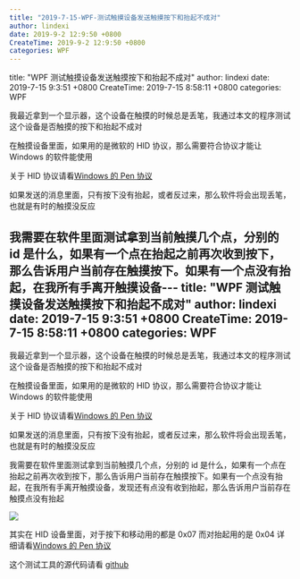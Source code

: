 ```yaml
---
title: "2019-7-15-WPF-测试触摸设备发送触摸按下和抬起不成对"
author: lindexi
date: 2019-9-2 12:9:50 +0800
CreateTime: 2019-9-2 12:9:50 +0800
categories: WPF
---
```


title: "WPF 测试触摸设备发送触摸按下和抬起不成对"
author: lindexi
date: 2019-7-15 9:3:51 +0800
CreateTime: 2019-7-15 8:58:11 +0800
categories: WPF

<!--more-->



我最近拿到一个显示器，这个设备在触摸的时候总是丢笔，我通过本文的程序测试这个设备是否触摸的按下和抬起不成对

<!--more-->


<!-- csdn -->

在触摸设备里面，如果用的是微软的 HID 协议，那么需要符合协议才能让 Windows 的软件能使用

关于 HID 协议请看[Windows 的 Pen 协议](https://blog.lindexi.com/post/windows-%E7%9A%84-pen-%E5%8D%8F%E8%AE%AE )

如果发送的消息里面，只有按下没有抬起，或者反过来，那么软件将会出现丢笔，也就是有时的触摸没反应

我需要在软件里面测试拿到当前触摸几个点，分别的 id 是什么，如果有一个点在抬起之前再次收到按下，那么告诉用户当前存在触摸按下。如果有一个点没有抬起，在我所有手离开触摸设备---
title: "WPF 测试触摸设备发送触摸按下和抬起不成对"
author: lindexi
date: 2019-7-15 9:3:51 +0800
CreateTime: 2019-7-15 8:58:11 +0800
categories: WPF
---

我最近拿到一个显示器，这个设备在触摸的时候总是丢笔，我通过本文的程序测试这个设备是否触摸的按下和抬起不成对

<!--more-->


<!-- csdn -->

在触摸设备里面，如果用的是微软的 HID 协议，那么需要符合协议才能让 Windows 的软件能使用

关于 HID 协议请看[Windows 的 Pen 协议](https://blog.lindexi.com/post/windows-%E7%9A%84-pen-%E5%8D%8F%E8%AE%AE )

如果发送的消息里面，只有按下没有抬起，或者反过来，那么软件将会出现丢笔，也就是有时的触摸没反应

我需要在软件里面测试拿到当前触摸几个点，分别的 id 是什么，如果有一个点在抬起之前再次收到按下，那么告诉用户当前存在触摸按下。如果有一个点没有抬起，在我所有手离开触摸设备，发现还有点没有收到抬起，那么告诉用户当前存在触摸点没有抬起

<!-- ![](image/WPF 测试触摸设备发送触摸按下和抬起不成对/WPF 测试触摸设备发送触摸按下和抬起不成对0.png) -->

![](http://image.acmx.xyz/lindexi%2F201971585852994)

其实在 HID 设备里面，对于按下和移动用的都是 0x07 而对抬起用的是 0x04 详细请看[Windows 的 Pen 协议](https://blog.lindexi.com/post/windows-%E7%9A%84-pen-%E5%8D%8F%E8%AE%AE )

这个测试工具的源代码请看 [github](https://github.com/lindexi/lindexi_gd/tree/ab74e3f14597e48d71c7cf478e55211991748a0c/WhearernweaemKeefnca )

